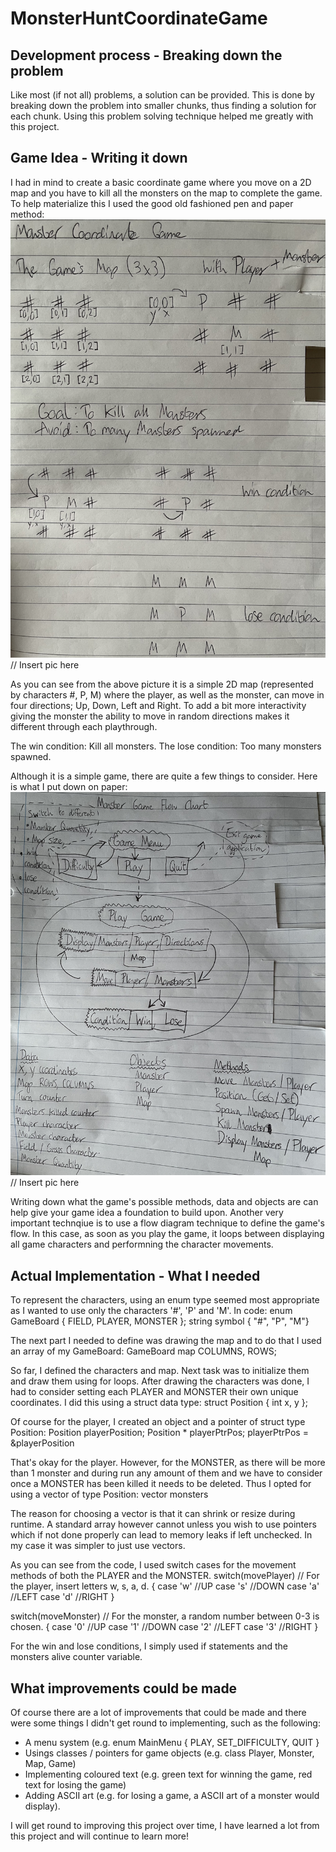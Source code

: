 # MonsterHuntCoordinateGame

## Development process - Breaking down the problem
Like most (if not all) problems, a solution can be provided. This is done by breaking down the problem into smaller chunks, thus finding a solution for each chunk. 
Using this problem solving technique helped me greatly with this project.

## Game Idea - Writing it down
I had in mind to create a basic coordinate game where you move on a 2D map and you have to kill all the monsters on the map to complete the game. To help materialize this I used the good old fashioned pen and paper method:
![IMG_0110.png](https://github.com/M35S/MonsterHuntCoordinateGame/blob/main/MonsterCoordinateGameV1/IMG_0110.png)
// Insert pic here

As you can see from the above picture it is a simple 2D map (represented by characters #, P, M) where the player, as well as the monster, can move in four directions; Up, Down, Left and Right. To add a bit more interactivity giving the monster the ability to move in random directions makes it different through each playthrough.

The win condition: Kill all monsters.
The lose condition: Too many monsters spawned.

Although it is a simple game, there are quite a few things to consider. Here is what I put down on paper:
![IMG_0112.png](https://github.com/M35S/MonsterHuntCoordinateGame/blob/main/MonsterCoordinateGameV1/IMG_0112.png)
// Insert pic here

Writing down what the game's possible methods, data and objects are can help give your game idea a foundation to build upon. Another very important technqiue is to use a flow diagram technique to define the game's flow. In this case, as soon as you play the game, it loops between displaying all game characters and performning the character movements.

## Actual Implementation - What I needed
To represent the characters, using an enum type seemed most appropriate as I wanted to use only the characters '#', 'P' and 'M'. In code:
enum GameBoard { FIELD, PLAYER, MONSTER };
string symbol { "#", "P", "M"}

The next part I needed to define was drawing the map and to do that I used an array of my GameBoard:
GameBoard map COLUMNS, ROWS;

So far, I defined the characters and map. Next task was to initialize them and draw them using for loops. 
After drawing the characters was done, I had to consider setting each PLAYER and MONSTER their own unique coordinates. I did this using a struct data type:
struct Position
{ int x, y };

Of course for the player, I created an object and a pointer of struct type Position:
Position playerPosition;
Position * playerPtrPos;
playerPtrPos = &playerPosition

That's okay for the player. However, for the MONSTER, as there will be more than 1 monster and during run any amount of them and we have to consider once a MONSTER has been killed it needs to be deleted. Thus I opted for using a vector of type Position:
vector<Position> monsters

The reason for choosing a vector is that it can shrink or resize during runtime. A standard array however cannot unless you wish to use pointers which if not done properly can lead to memory leaks if left unchecked. In my case it was simpler to just use vectors.

As you can see from the code, I used switch cases for the movement methods of both the PLAYER and the MONSTER.
switch(movePlayer)  // For the player, insert letters w, s, a, d.
{
case 'w' //UP
case 's' //DOWN
case 'a' //LEFT
case 'd' //RIGHT
}

switch(moveMonster)  // For the monster, a random number between 0-3 is chosen.
{
case '0' //UP
case '1' //DOWN
case '2' //LEFT
case '3' //RIGHT
}
  
For the win and lose conditions, I simply used if statements and the monsters alive counter variable. 

## What improvements could be made
Of course there are a lot of improvements that could be made and there were some things I didn't get round to implementing, such as the following:
- A menu system (e.g. enum MainMenu { PLAY, SET_DIFFICULTY, QUIT }
- Usings classes / pointers for game objects (e.g. class Player, Monster, Map, Game)
- Implementing coloured text  (e.g. green text for winning the game, red text for losing the game)
- Adding ASCII art (e.g. for losing a game, a ASCII art of a monster would display).

I will get round to improving this project over time, I have learned a lot from this project and will continue to learn more!
